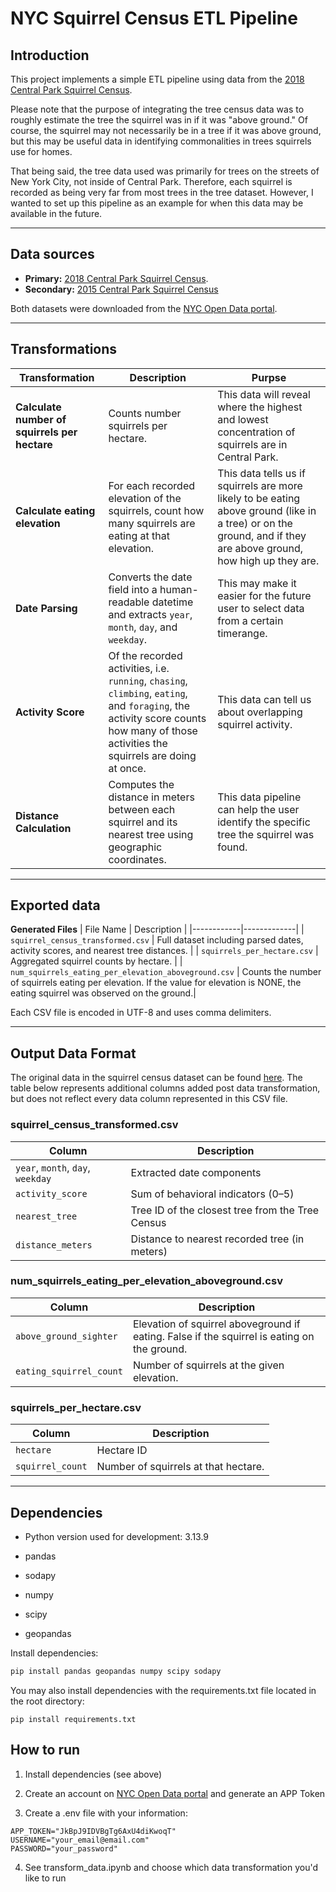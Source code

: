 # NYC Squirrel Census ETL Pipeline

## Introduction
This project implements a simple ETL pipeline using data from the [2018 Central Park Squirrel Census](https://data.cityofnewyork.us/Environment/2018-Central-Park-Squirrel-Census-Squirrel-Data/vfnx-vebw).  

Please note that the purpose of integrating the tree census data was to roughly estimate the tree the squirrel was in if it was "above ground." Of course, the squirrel may not necessarily be in a tree if it was above ground, but this may be useful data in identifying commonalities in trees squirrels use for homes. 

That being said, the tree data used was primarily for trees on the streets of New York City, not inside of Central Park. Therefore, each squirrel is recorded as being very far from most trees in the tree dataset. However, I wanted to set up this pipeline as an example for when this data may be available in the future. 

---

## Data sources 
- **Primary:** [2018 Central Park Squirrel Census](https://data.cityofnewyork.us/Environment/2018-Central-Park-Squirrel-Census-Squirrel-Data/vfnx-vebw). 
- **Secondary:** [2015 Central Park Squirrel Census](https://data.cityofnewyork.us/Environment/2015-Street-Tree-Census-Tree-Data/uvpi-gqnh/about_data)

Both datasets were downloaded from the [NYC Open Data portal](https://opendata.cityofnewyork.us/).

---

## Transformations

| Transformation | Description | Purpse | 
|----------------|-------------|-------------|
| **Calculate number of squirrels per hectare** | Counts number squirrels per hectare. | This data will reveal where the highest and lowest concentration of squirrels are in Central Park. | 
| **Calculate eating elevation** | For each recorded elevation of the squirrels, count how many squirrels are eating at that elevation. | This data tells us if squirrels are more likely to be eating above ground (like in a tree) or on the ground, and if they are above ground, how high up they are. | 
| **Date Parsing** | Converts the date field into a human-readable datetime and extracts `year`, `month`, `day`, and `weekday`. | This may make it easier for the future user to select data from a certain timerange. |  
| **Activity Score** | Of the recorded activities, i.e. `running`, `chasing`, `climbing`, `eating`, and `foraging`, the activity score counts how many of those activities the squirrels are doing at once. | This data can tell us about overlapping squirrel activity.|
| **Distance Calculation** | Computes the distance in meters between each squirrel and its nearest tree using geographic coordinates. | This data pipeline can help the user identify the specific tree the squirrel was found. |

---

## Exported data

**Generated Files**
| File Name | Description |
|------------|-------------|
| `squirrel_census_transformed.csv` | Full dataset including parsed dates, activity scores, and nearest tree distances. |
| `squirrels_per_hectare.csv` | Aggregated squirrel counts by hectare. |
| `num_squirrels_eating_per_elevation_aboveground.csv` | Counts the number of squirrels eating per elevation. If the value for elevation is NONE, the eating squirrel was observed on the ground.|

Each CSV file is encoded in UTF-8 and uses comma delimiters.

---

## Output Data Format

The original data in the squirrel census dataset can be found [here](https://data.cityofnewyork.us/Environment/2018-Central-Park-Squirrel-Census-Squirrel-Data/vfnx-vebw/about_data). The table below represents additional columns added post data transformation, but does not reflect every data column represented in this CSV file. 

### **squirrel_census_transformed.csv**
| Column | Description |
|---------|-------------|
| `year`, `month`, `day`, `weekday` | Extracted date components |
| `activity_score` | Sum of behavioral indicators (0–5) |
| `nearest_tree` | Tree ID of the closest tree from the Tree Census |
| `distance_meters` | Distance to nearest recorded tree (in meters) |

### **num_squirrels_eating_per_elevation_aboveground.csv**
| Column | Description |
|---------|-------------|
| `above_ground_sighter` | Elevation of squirrel aboveground if eating. False if the squirrel is eating on the ground.|
| `eating_squirrel_count` | Number of squirrels at the given elevation. |

### **squirrels_per_hectare.csv**
| Column | Description |
|---------|-------------|
| `hectare` | Hectare ID |
| `squirrel_count` | Number of squirrels at that hectare. |


---

## Dependencies
- Python version used for development: 3.13.9

- pandas  
- sodapy  
- numpy  
- scipy  
- geopandas

Install dependencies:
```bash
pip install pandas geopandas numpy scipy sodapy
```

You may also install dependencies with the requirements.txt file located in the root directory: 
```
pip install requirements.txt
```

## How to run 

1. Install dependencies (see above)

2. Create an account on [NYC Open Data portal](https://opendata.cityofnewyork.us/) and generate an APP Token 

3. Create a .env file with your information: 
```
APP_TOKEN="JkBpJ9IDVBgTg6AxU4diKwoqT"
USERNAME="your_email@email.com"
PASSWORD="your_password"
```

4. See transform_data.ipynb and choose which data transformation you'd like to run